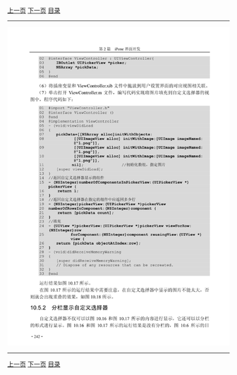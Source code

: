 [上一页](253.md) [下一页](255.md) [目录](../README.md)

***

![254](../images/254.png)

***

[上一页](253.md) [下一页](255.md) [目录](../README.md)